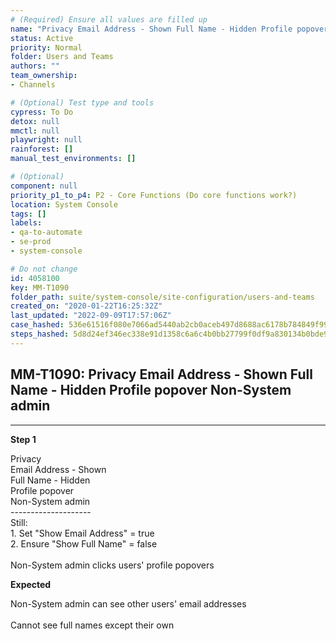 ```yaml
---
# (Required) Ensure all values are filled up
name: "Privacy Email Address - Shown Full Name - Hidden Profile popover Non-System admin"
status: Active
priority: Normal
folder: Users and Teams
authors: ""
team_ownership: 
- Channels

# (Optional) Test type and tools
cypress: To Do
detox: null
mmctl: null
playwright: null
rainforest: []
manual_test_environments: []

# (Optional)
component: null
priority_p1_to_p4: P2 - Core Functions (Do core functions work?)
location: System Console
tags: []
labels: 
- qa-to-automate
- se-prod
- system-console

# Do not change
id: 4058100
key: MM-T1090
folder_path: suite/system-console/site-configuration/users-and-teams
created_on: "2020-01-22T16:25:32Z"
last_updated: "2022-09-09T17:57:06Z"
case_hashed: 536e61516f080e7066ad5440ab2cb0aceb497d8688ac6178b784849f993206212236e90cd50ff8fddc46bc6fbbfc90fa
steps_hashed: 5d8d24ef346ec338e91d1358c6a6c4b0bb27799f0df9a830134b0bde91d42f4e64b2add2cc60410e0179a1b9a919c442
---
```


## MM-T1090: Privacy Email Address - Shown Full Name - Hidden Profile popover Non-System admin

---

**Step 1**

Privacy\
Email Address - Shown\
Full Name - Hidden\
Profile popover\
Non-System admin\
\--------------------\
Still:\
1\. Set "Show Email Address" = true\
2\. Ensure "Show Full Name" = false\
\
Non-System admin clicks users' profile popovers

**Expected**

Non-System admin can see other users' email addresses\
\
Cannot see full names except their own
